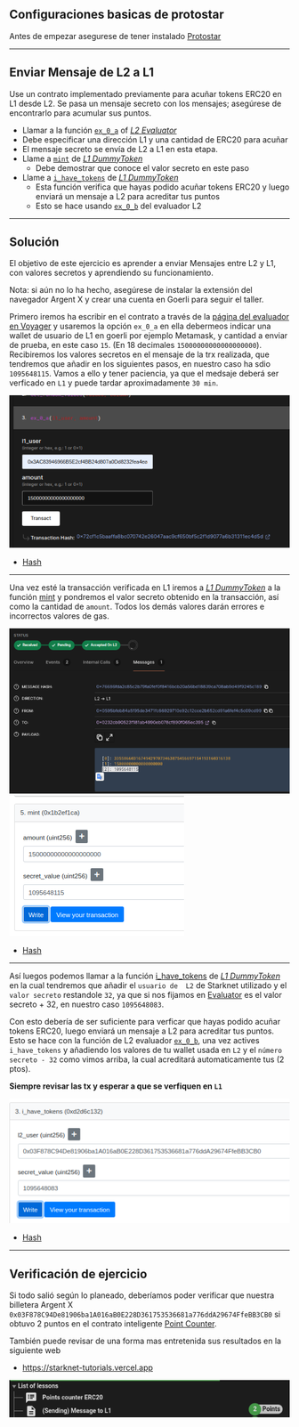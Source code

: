 ## Configuraciones basicas de protostar

Antes de empezar asegurese de tener instalado [Protostar](https://github.com/Nadai2010/Nadai-ERC721-Protostar-Cairo#instalaci%C3%B3n)

---

## Enviar Mensaje de L2 a L1

Use un contrato implementado previamente para acuñar tokens ERC20 en L1 desde L2. Se pasa un mensaje secreto con los mensajes; asegúrese de encontrarlo para acumular sus puntos.

- Llamar a la función [`ex_0_a`](https://github.com/Nadai2010/Nadai-Starknet-Edu-Bridge-L2-L1/blob/master/contracts/Evaluator.cairo#L121) of [*L2 Evaluator*](https://goerli.voyager.online/contract/0x595bfeb84a5f95de3471fc66929710e92c12cce2b652cd91a6fef4c5c09cd99)
- Debe especificar una dirección L1 y una cantidad de ERC20 para acuñar
- El mensaje secreto se envía de L2 a L1 en esta etapa.
- Llame a [`mint`](https://github.com/Nadai2010/Nadai-Starknet-Edu-Bridge-L2-L1/blob/master/contracts/L1/DummyToken.sol#L37) de [*L1 DummyToken*](https://goerli.etherscan.io/address/0x0232CB90523F181Ab4990Eb078Cf890F065eC395)
  - Debe demostrar que conoce el valor secreto en este paso
- Llame a [`i_have_tokens`](https://github.com/Nadai2010/Nadai-Starknet-Edu-Bridge-L2-L1/blob/master/contracts/L1/DummyToken.sol#L48) de [*L1 DummyToken*](https://goerli.etherscan.io/address/0x0232CB90523F181Ab4990Eb078Cf890F065eC395)
  - Esta función verifica que hayas podido acuñar tokens ERC20 y luego enviará un mensaje a L2 para acreditar tus puntos
  - Esto se hace usando [`ex_0_b`](https://github.com/Nadai2010/Nadai-Starknet-Edu-Bridge-L2-L1/blob/master/contracts/Evaluator.cairo#L143) del evaluador L2

---

## Solución

El objetivo de este ejercicio es aprender a enviar Mensajes entre L2 y L1, con valores secretos y aprendiendo su funcionamiento.

Nota: si aún no lo ha hecho, asegúrese de instalar la extensión del navegador Argent X y crear una cuenta en Goerli para seguir el taller.

Primero iremos ha escribir en el contrato a través de la [página del evaluador en Voyager](https://goerli.voyager.online/contract/0x595bfeb84a5f95de3471fc66929710e92c12cce2b652cd91a6fef4c5c09cd99#writeContract) y usaremos la opción `ex_0_a` en ella debermeos indicar una wallet de usuario de L1 en goerli por ejemplo Metamask, y cantidad a enviar de prueba, en este caso `15`. (En 18 decimales `15000000000000000000`). Recibiremos los valores secretos en el mensaje de la trx realizada, que tendremos que añadir en los siguientes pasos, en nuestro caso ha sdio `1095648115`. Vamos a ello y tener paciencia, ya que el medsaje deberá ser verficado en `L1` y puede tardar aproximadamente `30 min`.


![Graph](/contracts/Imagenes/ex0a.png)

* [Hash](https://goerli.voyager.online/tx/0x72cf1c5baaffa8bc070742e26047aac9cf650bf5c2f1d9077a6b31311ec4d5d)

---

Una vez esté la transacción verificada en L1 iremos a [*L1 DummyToken*](https://goerli.etherscan.io/address/0x0232CB90523F181Ab4990Eb078Cf890F065eC395) a la función [mint](https://goerli.etherscan.io/address/0x0232CB90523F181Ab4990Eb078Cf890F065eC395#writeContract#F5) y pondremos el valor secreto obtenido en la transacción, así como la cantidad de `amount`. Todos los demás valores darán errores e incorrectos valores de gas.

![Graph](/contracts/Imagenes/secretex0.png)
![Graph](/contracts/Imagenes/mint.png)

* [Hash](https://goerli.etherscan.io/tx/0x03f085b1416459cbc79ddffa81cdd34147a37f2d7ff27c8ab51d8a1fb743fb85)

---

Así luegos podemos llamar a la función [i_have_tokens](/contracts/L1/DummyToken.sol#L48) de [*L1 DummyToken*](https://goerli.etherscan.io/address/0x0232CB90523F181Ab4990Eb078Cf890F065eC395#writeContract#F3) en la cual tendremos que añadir el `usuario de  L2` de Starknet utilizado y el `valor secreto` restandole `32`, ya que si nos fijamos en [Evaluator](/contracts/Evaluator.cairo#135) es el valor secreto + 32, en nuestro caso `1095648083`.


Con esto debería de ser suficiente para verficar que hayas podido acuñar tokens ERC20, luego enviará un mensaje a L2 para acreditar tus puntos. Esto se hace con la función de L2 evaluador [`ex_0_b`](https://github.com/Nadai2010/Nadai-Starknet-Edu-Bridge-L2-L1/blob/master/contracts/Evaluator.cairo#L143), una vez actives `i_have_tokens` y añadiendo los valores de tu wallet usada en `L2` y el `número secreto - 32` como vimos arriba, la cual acreditará automaticamente tus (2 ptos).

**Siempre revisar las tx y esperar a que se verfiquen en `L1`**


![Graph](/contracts/Imagenes/have.png)

* [Hash](https://goerli.etherscan.io/tx/0xa012e5235088e3c20456c3e737ff29ffa7b0aef926021276d86c094c1fac98ca)

---

## Verificación de ejercicio

Si todo salió según lo planeado, deberíamos poder verificar que nuestra billetera Argent X `0x03F878C94De81906ba1A016aB0E228D361753536681a776ddA29674FfeBB3CB0` si obtuvo 2 puntos en el contrato inteligente [Point Counter](https://goerli.voyager.online/contract/0x38ec18163a6923a96870f3d2b948a140df89d30120afdf90270b02c609f8a88).

También puede revisar de una forma mas entretenida sus resultados en la siguiente web 

* https://starknet-tutorials.vercel.app

![Graph](/contracts/Imagenes/puntosex.png)

